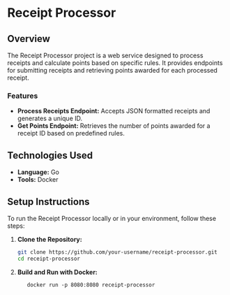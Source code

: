 # Receipt Processor

## Overview

The Receipt Processor project is a web service designed to process receipts and calculate points based on specific rules. It provides endpoints for submitting receipts and retrieving points awarded for each processed receipt.

### Features

- **Process Receipts Endpoint:** Accepts JSON formatted receipts and generates a unique ID.
- **Get Points Endpoint:** Retrieves the number of points awarded for a receipt ID based on predefined rules.

## Technologies Used

- **Language:** Go
- **Tools:** Docker

## Setup Instructions

To run the Receipt Processor locally or in your environment, follow these steps:

1. **Clone the Repository:**

   ```bash
   git clone https://github.com/your-username/receipt-processor.git
   cd receipt-processor
   
2. **Build and Run with Docker:**
   ```docker build -t receipt-processor .
      docker run -p 8080:8080 receipt-processor
